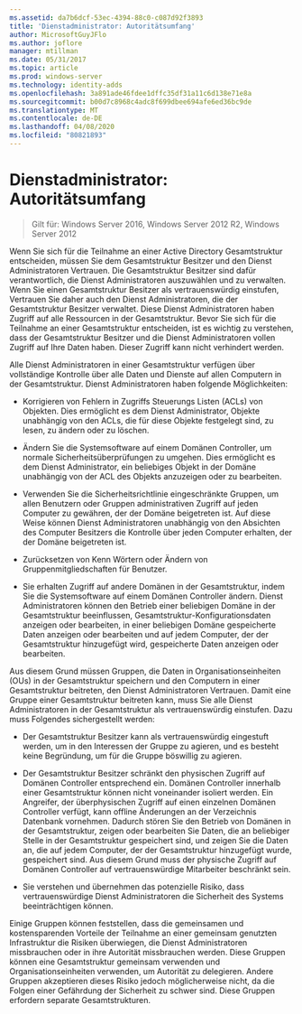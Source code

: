 ```yaml
---
ms.assetid: da7b6dcf-53ec-4394-88c0-c087d92f3893
title: 'Dienstadministrator: Autoritätsumfang'
author: MicrosoftGuyJFlo
ms.author: joflore
manager: mtillman
ms.date: 05/31/2017
ms.topic: article
ms.prod: windows-server
ms.technology: identity-adds
ms.openlocfilehash: 3a891ade46fdee1dffc35df31a11c6d138e71e8a
ms.sourcegitcommit: b00d7c8968c4adc8f699dbee694afe6ed36bc9de
ms.translationtype: MT
ms.contentlocale: de-DE
ms.lasthandoff: 04/08/2020
ms.locfileid: "80821893"
---
```

# <a name="service-administrator-scope-of-authority"></a>Dienstadministrator: Autoritätsumfang

>Gilt für: Windows Server 2016, Windows Server 2012 R2, Windows Server 2012

Wenn Sie sich für die Teilnahme an einer Active Directory Gesamtstruktur entscheiden, müssen Sie dem Gesamtstruktur Besitzer und den Dienst Administratoren Vertrauen. Die Gesamtstruktur Besitzer sind dafür verantwortlich, die Dienst Administratoren auszuwählen und zu verwalten. Wenn Sie einen Gesamtstruktur Besitzer als vertrauenswürdig einstufen, Vertrauen Sie daher auch den Dienst Administratoren, die der Gesamtstruktur Besitzer verwaltet. Diese Dienst Administratoren haben Zugriff auf alle Ressourcen in der Gesamtstruktur. Bevor Sie sich für die Teilnahme an einer Gesamtstruktur entscheiden, ist es wichtig zu verstehen, dass der Gesamtstruktur Besitzer und die Dienst Administratoren vollen Zugriff auf Ihre Daten haben. Dieser Zugriff kann nicht verhindert werden.  
  
Alle Dienst Administratoren in einer Gesamtstruktur verfügen über vollständige Kontrolle über alle Daten und Dienste auf allen Computern in der Gesamtstruktur. Dienst Administratoren haben folgende Möglichkeiten:  
  
-   Korrigieren von Fehlern in Zugriffs Steuerungs Listen (ACLs) von Objekten. Dies ermöglicht es dem Dienst Administrator, Objekte unabhängig von den ACLs, die für diese Objekte festgelegt sind, zu lesen, zu ändern oder zu löschen.  
  
-   Ändern Sie die Systemsoftware auf einem Domänen Controller, um normale Sicherheitsüberprüfungen zu umgehen. Dies ermöglicht es dem Dienst Administrator, ein beliebiges Objekt in der Domäne unabhängig von der ACL des Objekts anzuzeigen oder zu bearbeiten.  
  
-   Verwenden Sie die Sicherheitsrichtlinie eingeschränkte Gruppen, um allen Benutzern oder Gruppen administrativen Zugriff auf jeden Computer zu gewähren, der der Domäne beigetreten ist. Auf diese Weise können Dienst Administratoren unabhängig von den Absichten des Computer Besitzers die Kontrolle über jeden Computer erhalten, der der Domäne beigetreten ist.  
  
-   Zurücksetzen von Kenn Wörtern oder Ändern von Gruppenmitgliedschaften für Benutzer.  
  
-   Sie erhalten Zugriff auf andere Domänen in der Gesamtstruktur, indem Sie die Systemsoftware auf einem Domänen Controller ändern. Dienst Administratoren können den Betrieb einer beliebigen Domäne in der Gesamtstruktur beeinflussen, Gesamtstruktur-Konfigurationsdaten anzeigen oder bearbeiten, in einer beliebigen Domäne gespeicherte Daten anzeigen oder bearbeiten und auf jedem Computer, der der Gesamtstruktur hinzugefügt wird, gespeicherte Daten anzeigen oder bearbeiten.  
  
Aus diesem Grund müssen Gruppen, die Daten in Organisationseinheiten (OUs) in der Gesamtstruktur speichern und den Computern in einer Gesamtstruktur beitreten, den Dienst Administratoren Vertrauen. Damit eine Gruppe einer Gesamtstruktur beitreten kann, muss Sie alle Dienst Administratoren in der Gesamtstruktur als vertrauenswürdig einstufen. Dazu muss Folgendes sichergestellt werden:  
  
-   Der Gesamtstruktur Besitzer kann als vertrauenswürdig eingestuft werden, um in den Interessen der Gruppe zu agieren, und es besteht keine Begründung, um für die Gruppe böswillig zu agieren.  
  
-   Der Gesamtstruktur Besitzer schränkt den physischen Zugriff auf Domänen Controller entsprechend ein. Domänen Controller innerhalb einer Gesamtstruktur können nicht voneinander isoliert werden. Ein Angreifer, der überphysischen Zugriff auf einen einzelnen Domänen Controller verfügt, kann offline Änderungen an der Verzeichnis Datenbank vornehmen. Dadurch stören Sie den Betrieb von Domänen in der Gesamtstruktur, zeigen oder bearbeiten Sie Daten, die an beliebiger Stelle in der Gesamtstruktur gespeichert sind, und zeigen Sie die Daten an, die auf jedem Computer, der der Gesamtstruktur hinzugefügt wurde, gespeichert sind. Aus diesem Grund muss der physische Zugriff auf Domänen Controller auf vertrauenswürdige Mitarbeiter beschränkt sein.  
  
-   Sie verstehen und übernehmen das potenzielle Risiko, dass vertrauenswürdige Dienst Administratoren die Sicherheit des Systems beeinträchtigen können.  
  
Einige Gruppen können feststellen, dass die gemeinsamen und kostensparenden Vorteile der Teilnahme an einer gemeinsam genutzten Infrastruktur die Risiken überwiegen, die Dienst Administratoren missbrauchen oder in ihre Autorität missbrauchen werden. Diese Gruppen können eine Gesamtstruktur gemeinsam verwenden und Organisationseinheiten verwenden, um Autorität zu delegieren. Andere Gruppen akzeptieren dieses Risiko jedoch möglicherweise nicht, da die Folgen einer Gefährdung der Sicherheit zu schwer sind. Diese Gruppen erfordern separate Gesamtstrukturen.  
  


